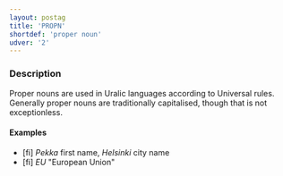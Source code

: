 ```yaml
---
layout: postag
title: 'PROPN'
shortdef: 'proper noun'
udver: '2'
---
```


### Description

Proper nouns are used in Uralic languages according to Universal rules.
Generally proper nouns are traditionally capitalised, though that is not
exceptionless.

#### Examples

* [fi] _Pekka_ first name, _Helsinki_ city name
* [fi] _EU_ "European Union"

<!-- Interlanguage links updated Po 6. listopadu 2023, 21:41:29 CET -->
